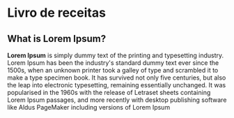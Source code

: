 # Livro de receitas

## What is Lorem Ipsum?

**Lorem Ipsum** is simply dummy text of the printing and typesetting industry. Lorem Ipsum has been the industry's standard  dummy text ever since the 1500s, when an unknown printer took a galley  of type and scrambled it to make a type specimen book. It has survived  not only five centuries, but also the leap into electronic typesetting,  remaining essentially unchanged. It was popularised in the 1960s with  the release of Letraset sheets containing Lorem Ipsum passages, and more recently with desktop publishing software like Aldus PageMaker  including versions of Lorem Ipsum